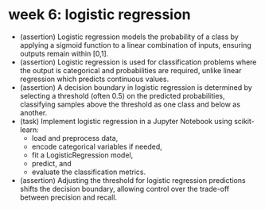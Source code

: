 # week 6: logistic regression

- (assertion) Logistic regression models the probability of a class by applying a sigmoid function to a linear combination of inputs, ensuring outputs remain within [0,1].
- (assertion) Logistic regression is used for classification problems where the output is categorical and probabilities are required, unlike linear regression which predicts continuous values.
- (assertion) A decision boundary in logistic regression is determined by selecting a threshold (often 0.5) on the predicted probabilities, classifying samples above the threshold as one class and below as another.
- (task) Implement logistic regression in a Jupyter Notebook using scikit-learn:
  - load and preprocess data,
  - encode categorical variables if needed,
  - fit a LogisticRegression model,
  - predict, and
  - evaluate the classification metrics.
- (assertion) Adjusting the threshold for logistic regression predictions shifts the decision boundary, allowing control over the trade-off between precision and recall.
